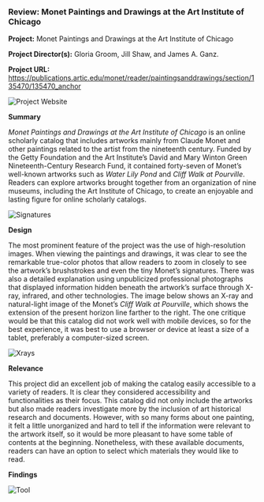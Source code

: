 ### Review: Monet Paintings and Drawings at the Art Institute of Chicago

**Project:** Monet Paintings and Drawings at the Art Institute of Chicago

**Project Director(s):** Gloria Groom, Jill Shaw, and James A. Ganz.

**Project URL:** <https://publications.artic.edu/monet/reader/paintingsanddrawings/section/135470/135470_anchor>


![Project Website](https://yuhkak.github.io/YuhkaK/images/Monet.png)


**Summary**

_Monet Paintings and Drawings at the Art Institute of Chicago_ is an online scholarly catalog that includes artworks mainly from Claude Monet and other paintings related to the artist from the nineteenth century. Funded by the Getty Foundation and the Art Institute’s David and Mary Winton Green Nineteenth-Century Research Fund, it contained forty-seven of Monet’s well-known artworks such as _Water Lily Pond_ and _Cliff Walk at Pourville_. Readers can explore artworks brought together from an organization of nine museums, including the Art Institute of Chicago, to create an enjoyable and lasting figure for online scholarly catalogs.


![Signatures](https://yuhkak.github.io/YuhkaK/images/Signatures.jpg)


**Design**

The most prominent feature of the project was the use of high-resolution images. When viewing the paintings and drawings, it was clear to see the remarkable true-color photos that allow readers to zoom in closely to see the artwork’s brushstrokes and even the tiny Monet’s signatures. There was also a detailed explanation using unpublicized professional photographs that displayed information hidden beneath the artwork’s surface through X-ray, infrared, and other technologies. The image below shows an X-ray and natural-light image of the Monet’s _Cliff Walk at Pourville_, which shows the extension of the present horizon line farther to the right. The one critique would be that this catalog did not work well with mobile devices, so for the best experience, it was best to use a browser or device at least a size of a tablet, preferably a computer-sized screen.


![Xrays](https://yuhkak.github.io/YuhkaK/images/Xrays.jpg)


**Relevance**

This project did an excellent job of making the catalog easily accessible to a variety of readers. It is clear they considered accessibility and functionalities as their focus. This catalog did not only include the artworks but also made readers investigate more by the inclusion of art historical research and documents. However, with so many forms about one painting, it felt a little unorganized and hard to tell if the information were relevant to the artwork itself, so it would be more pleasant to have some table of contents at the beginning. Nonetheless, with these available documents, readers can have an option to select which materials they would like to read.

**Findings**

![Tool](https://yuhkak.github.io/YuhkaK/images/Tool.jpg)
